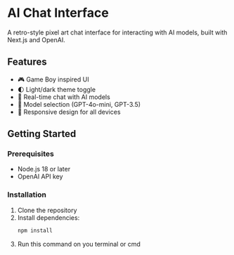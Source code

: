 # AI Chat Interface

A retro-style pixel art chat interface for interacting with AI models, built with Next.js and OpenAI.

## Features

- 🎮 Game Boy inspired UI
- 🌓 Light/dark theme toggle
- 💬 Real-time chat with AI models
- 🔄 Model selection (GPT-4o-mini, GPT-3.5)
- 📱 Responsive design for all devices

## Getting Started

### Prerequisites

- Node.js 18 or later
- OpenAI API key

### Installation

1. Clone the repository
2. Install dependencies:
   ```bash
   npm install
3. Run this command on you terminal or cmd
